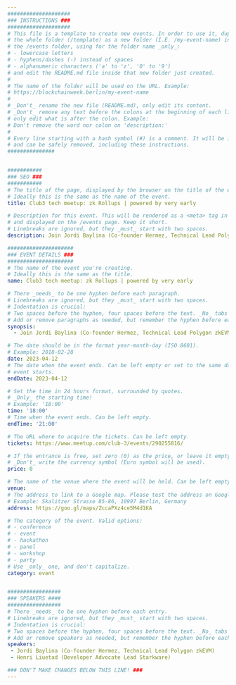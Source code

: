 ```yaml
---
####################
### INSTRUCTIONS ###
####################
# This file is a template to create new events. In order to use it, duplicate
# the whole folder (/template) as a new folder (I.E. /my-event-name) inside of
# the /events folder, using for the folder name _only_:
# - lowercase letters
# - hyphens/dashes (-) instead of spaces
# - alphanumeric characters ('a' to 'z', '0' to '9')
# and edit the README.md file inside that new folder just created.
#
# The name of the folder will be used on the URL. Example:
# https://blockchainweek.berlin/my-event-name
#
# _Don't_ rename the new file (README.md), only edit its content.
# _Don't_ remove any text before the colons at the beginning of each line,
# only edit what is after the colon. Example:
# Don't remove the word nor colon on 'description:'
#
# Every line starting with a hash symbol (#) is a comment. It will be ignored
# and can be safely removed, including these instructions.
###############


###########
### SEO ###
###########
# The title of the page, displayed by the browser on the title of the window.
# Ideally this is the same as the name of the event.
title: Club3 tech meetup: zk Rollups | powered by very early

# Description for this event. This will be rendered as a <meta> tag in the HTML,
# and displayed on the /events page. Keep it short.
# Linebreaks are ignored, but they _must_ start with two spaces.
description: Join Jordi Baylina (Co-founder Hermez, Technical Lead Polygon zkEVM) and Henri Liuetad (Developer Advocate Lead Starkware) for a technical discussion on two of the most relevant rollups that recently launched!

#####################
### EVENT DETAILS ###
#####################
# The name of the event you're creating.
# Ideally this is the same as the title.
name: Club3 tech meetup: zk Rollups | powered by very early

# There _needs_ to be one hyphen before each paragraph.
# Linebreaks are ignored, but they _must_ start with two spaces.
# Indentation is crucial:
# Two spaces before the hyphen, four spaces before the text. _No_ tabs allowed.
# Add or remove paragraphs as needed, but remember the hyphen before each entry.
synopsis:
  - Join Jordi Baylina (Co-founder Hermez, Technical Lead Polygon zkEVM) and Henri Liuetad (Developer Advocate Lead Starkware) for a technical discussion on two of the most relevant rollups that recently launched!

# The date should be in the format year-month-day (ISO 8601).
# Example: 2018-02-28
date: 2023-04-12
# The date when the event ends. Can be left empty or set to the same day the
# event starts.
endDate: 2023-04-12

# Set the time in 24 hours format, surrounded by quotes.
# _Only_ the starting time!
# Example: '18:00'
time: '18:00'
# Time when the event ends. Can be left empty.
endTime: '21:00'

# The URL where to acquire the tickets. Can be left empty.
tickets: https://www.meetup.com/club-3/events/290255816/

# If the entrance is free, set zero (0) as the price, or leave it empty.
# _Don't_ write the currency symbol (Euro symbol will be used).
price: 0

# The name of the venue where the event will be held. Can be left empty.
venue: 
# The address to link to a Google map. Please test the address on Google Maps.
# Example: Skalitzer Strasse 85-86, 10997 Berlin, Germany
address: https://goo.gl/maps/ZccaPXz4ce5M4d1KA

# The category of the event. Valid options:
# - conference
# - event
# - hackathon
# - panel
# - workshop
# - party
# Use _only_ one, and don't capitalize.
category: event


#################
### SPEAKERS ####
#################
# There _needs_ to be one hyphen before each entry.
# Linebreaks are ignored, but they _must_ start with two spaces.
# Indentation is crucial:
# Two spaces before the hyphen, four spaces before the text. _No_ tabs allowed.
# Add or remove speakers as needed, but remember the hyphen before each entry.
speakers:
 - Jordi Baylina (Co-founder Hermez, Technical Lead Polygon zkEVM)
 - Henri Liuetad (Developer Advocate Lead Starkware)

### DON'T MAKE CHANGES BELOW THIS LINE! ###
---
```


<!-- ### DON'T MAKE CHANGES BELOW THIS LINE! ### -->

<Event-Content/>
